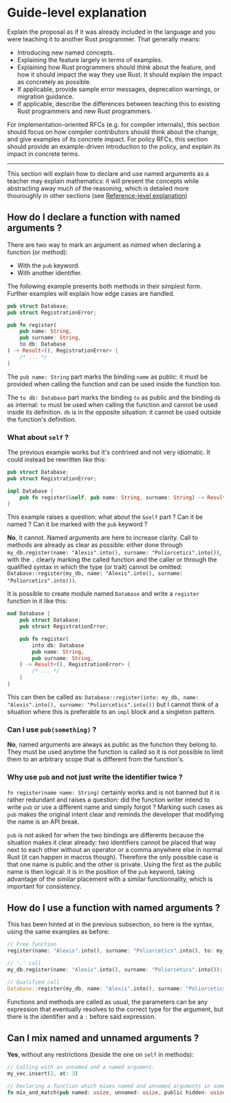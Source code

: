# Guide-level explanation
[guide-level-explanation]: #guide-level-explanation

Explain the proposal as if it was already included in the language and you were teaching it to another
Rust programmer. That generally means:

- Introducing new named concepts.
- Explaining the feature largely in terms of examples.
- Explaining how Rust programmers should *think* about the feature, and how it should impact the way
  they use Rust. It should explain the impact as concretely as possible.
- If applicable, provide sample error messages, deprecation warnings, or migration guidance.
- If applicable, describe the differences between teaching this to existing Rust programmers and new
  Rust programmers.

For implementation-oriented RFCs (e.g. for compiler internals), this section should focus on how
compiler contributors should think about the change, and give examples of its concrete impact. For
policy RFCs, this section should provide an example-driven introduction to the policy, and explain
its impact in concrete terms.

---

This section will explain how to declare and use named arguments as a teacher may explain mathematics:
it will present the concepts while abstracting away much of the reasoning, which is detailed more
thouroughly in other sections (see [Reference-level explanation](#reference-level-explanation))

## How do I declare a function with named arguments ?

There are two way to mark an argument as *named* when declaring a function (or method):

- With the `pub` keyword.
- With another identifier.

The following example presents both methods in their simplest form. Further examples will explain
how edge cases are handled.


```rust
pub struct Database;
pub struct RegistrationError;

pub fn register(
    pub name: String,
    pub surname: String,
    to db: Database
) -> Result<(), RegistrationError> {
    /* ... */
}
```

The `pub name: String` part marks the binding `name` as public: it must be provided when calling the
function and can be used inside the function too.

The `to db: Database` part marks the binding `to` as public and the binding `db` as internal: `to`
must be used when calling the function and cannot be used inside its definition. `db` is in the
opposite situation: it cannot be used outside the function's definition.

### What about `self` ?

The previous example works but it's contrived and not very idiomatic. It could instead be rewritten
like this:

```rust
pub struct Database;
pub struct RegistrationError;

impl Database {
    pub fn register(&self, pub name: String, surname: String) -> Result<(), RegistrationError> { /* ... */ }
}
```

This example raises a question: what about the `&self` part ? Can it be named ? Can it be marked
with the `pub` keyword ?

**No**, it cannot. Named arguments are here to increase clarity. Call to methods are already as
clear as possible: either done through `my_db.register(name: "Alexis".into(), surname: "Poliorcetics".into())`, with
the `.` clearly marking the called function and the caller or through the qualified syntax in which the type (or trait)
cannot be omitted: `Database::register(my_db, name: "Alexis".into(), surname: "Poliorcetics".into())`.

It is possible to create module named `Database` and write a `register` function in it like this:

```rust
mod Database {
    pub struct Database;
    pub struct RegistrationError;

    pub fn register(
        into db: Database
        pub name: String,
        pub surname: String,
    ) -> Result<(), RegistrationError> {
        /* ... */
    }
}
```

This can then be called as: `Database::register(into: my_db, name: "Alexis".into(), surname: "Poliorcetics".into())` but
I cannot think of a situation where this is preferable to an `impl` block and a singleton pattern.

### Can I use `pub(something)` ?

**No**, named arguments are always as public as the function they belong to. They must be used anytime the function is
called so it is not possible to limit them to an arbitrary scope that is different from the function's.

### Why use `pub` and not just write the identifier twice ?

`fn register(name name: String)` certainly works and is not banned but it is rather redundant and raises a question:
did the function writer intend to write `pub` or use a different name and simply forgot ? Marking such cases as `pub`
makes the original intent clear and reminds the developer that modifying the name is an API break.

`pub` is not asked for when the two bindings are differents because the situation makes it clear already: two identifiers
cannot be placed that way next to each other without an operator or a comma anywhere else in normal Rust (it can happen in
macros though). Therefore the only possible case is that one name is public and the other is private. Using the first as
the public name is then logical: it is in the position of the `pub` keyword, taking advantage of the similar placement
with a similar functionnality, which is important for consistency.

## How do I use a function with named arguments ?

This has been hinted at in the previous subsection, so here is the syntax, using the same examples as before:

```rust
// Free function
register(name: "Alexis".into(), surname: "Poliorcetics".into(), to: my_db);

// '.' call
my_db.register(name: "Alexis".into(), surname: "Poliorcetics".into());

// Qualified call
Database::register(my_db, name: "Alexis".into(), surname: "Poliorcetics".into());
```

Functions and methods are called as usual, the parameters can be any expression that eventually resolves to the correct
type for the argument, but there is the identifier and a `:` before said expression.

## Can I mix named and unnamed arguments ?

**Yes**, without any restrictions (beside the one on `self` in methods):

```rust
// Calling with an unnamed and a named argument.
my_vec.insert(2, at: 3)

// Declaring a function which mixes named and unnamed arguments in some arbitrary order.
fn mix_and_match(pub named: usize, unnamed: usize, public hidden: usize) { /* ... */ }
```
